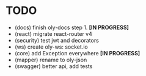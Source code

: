 
# TODO

- (docs) finish oly-docs step 1. **[IN PROGRESS]**
- (react) migrate react-router v4
- (security) test jwt and decorators
- (ws) create oly-ws: socket.io
- (core) add Exception everywhere **[IN PROGRESS]**
- (mapper) rename to oly-json
- (swagger) better api, add tests
